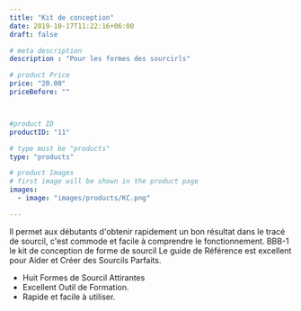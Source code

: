 ```yaml
---
title: "Kit de conception"
date: 2019-10-17T11:22:16+06:00
draft: false

# meta description
description : "Pour les formes des sourcirls"

# product Price
price: "20.00"
priceBefore: ""



#product ID
productID: "11"

# type must be "products"
type: "products"

# product Images
# first image will be shown in the product page
images:
  - image: "images/products/KC.png"

---
```


Il permet aux débutants d'obtenir
rapidement un bon résultat dans le tracé
de sourcil, c'est commode et facile à
comprendre le fonctionnement.
BBB-1 le kit de conception de forme de
sourcil 
Le guide de Référence est excellent
pour Aider et Créer des Sourcils Parfaits. 
- Huit Formes de Sourcil Attirantes 
- Excellent Outil de Formation.
- Rapide et facile à utiliser.